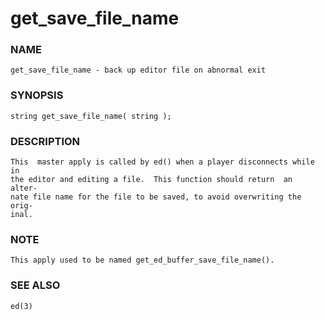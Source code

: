# get_save_file_name

### NAME

    get_save_file_name - back up editor file on abnormal exit

### SYNOPSIS

    string get_save_file_name( string );

### DESCRIPTION

    This  master apply is called by ed() when a player disconnects while in
    the editor and editing a file.  This function should return  an  alter‐
    nate file name for the file to be saved, to avoid overwriting the orig‐
    inal.

### NOTE

    This apply used to be named get_ed_buffer_save_file_name().

### SEE ALSO

    ed(3)

